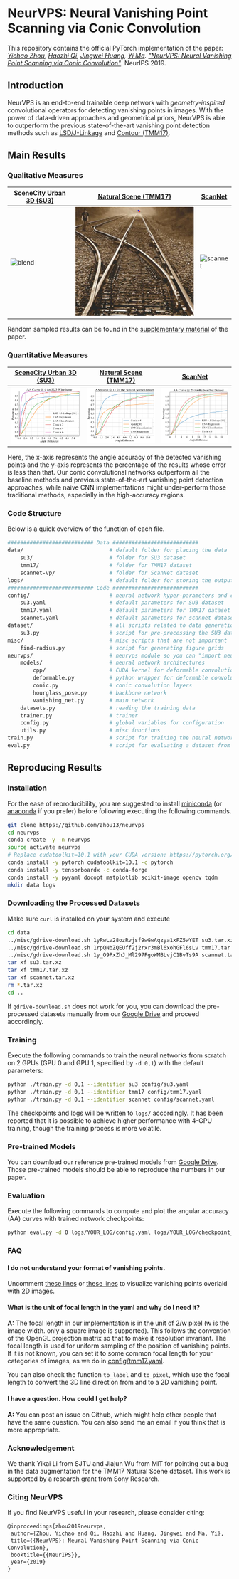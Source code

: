 # NeurVPS: Neural Vanishing Point Scanning via Conic Convolution

This repository contains the official PyTorch implementation of the paper:  *[Yichao Zhou](https://yichaozhou.com), [Haozhi Qi](http://haozhi.io), [Jingwei Huang](http://stanford.edu/~jingweih/), [Yi Ma](https://people.eecs.berkeley.edu/~yima/). ["NeurVPS: Neural Vanishing Point Scanning via Conic Convolution"](https://arxiv.org/abs/1910.06316)*. NeurIPS 2019.

## Introduction

NeurVPS is an end-to-end trainable deep network with *geometry-inspired* convolutional operators for detecting vanishing points in images.  With the power of data-driven approaches and geometrical priors, NeurVPS is able to outperform the previous state-of-the-art vanishing point detection methods such as [LSD/J-Linkage](https://github.com/simbaforrest/vpdetection) and [Contour (TMM17)](https://github.com/heiheiknight/vpdet_tmm17).

## Main Results

### Qualitative Measures

| [SceneCity Urban 3D (SU3)](https://arxiv.org/abs/1905.07482) | [Natural Scene (TMM17)](https://faculty.ist.psu.edu/zzhou/projects/vpdetection/) | [ScanNet](http://www.scan-net.org/) |
| ------------------------------------------------------------ | ------------------------------------------------------------ | ----------------------------------- |
| ![blend](figs/su3.png)                                       | ![tmm17](figs/tmm17.png)                                     | ![scannet](figs/scannet.png)        |

Random sampled results can be found in the [supplementary material](https://yichaozhou.com/publication/1905neurvps/appendix.pdf) of the paper.

### Quantitative Measures

| [SceneCity Urban 3D (SU3)](https://arxiv.org/abs/1905.07482) | [Natural Scene (TMM17)](https://faculty.ist.psu.edu/zzhou/projects/vpdetection/) | [ScanNet](http://www.scan-net.org/)    |
| ------------------------------------------------------------ | ------------------------------------------------------------ | -------------------------------------- |
| <img src="figs/su3_AA6.svg" width="260">                     | <img src="figs/tmm17_AA12.svg" width="260">                  | <img src="figs/scannet_AA20.svg" width="260"> |

Here, the x-axis represents the angle accuracy of the detected vanishing points and the y-axis represents the percentage of the results whose error is less than that. Our conic convolutional networks outperform all the baseline methods and previous state-of-the-art vanishing point detection approaches, while naive CNN implementations might under-perform those traditional methods, especially in the high-accuracy regions.

### Code Structure

Below is a quick overview of the function of each file.

```bash
########################### Data ###########################
data/                           # default folder for placing the data
    su3/                        # folder for SU3 dataset
    tmm17/                      # folder for TMM17 dataset
    scannet-vp/                 # folder for ScanNet dataset
logs/                           # default folder for storing the output during training
########################### Code ###########################
config/                         # neural network hyper-parameters and configurations
    su3.yaml                    # default parameters for SU3 dataset
    tmm17.yaml                  # default parameters for TMM17 dataset
    scannet.yaml                # default parameters for scannet dataset
dataset/                        # all scripts related to data generation
    su3.py                      # script for pre-processing the SU3 dataset to npz
misc/                           # misc scripts that are not important
    find-radius.py              # script for generating figure grids
neurvps/                        # neurvps module so you can "import neurvps" in other scripts
    models/                     # neural network architectures
        cpp/                    # CUDA kernel for deformable convolution
        deformable.py           # python wrapper for deformable convolution layers
        conic.py                # conic convolution layers
        hourglass_pose.py       # backbone network
        vanishing_net.py        # main network
    datasets.py                 # reading the training data
    trainer.py                  # trainer
    config.py                   # global variables for configuration
    utils.py                    # misc functions
train.py                        # script for training the neural network
eval.py                         # script for evaluating a dataset from a checkpoint
```

## Reproducing Results

### Installation

For the ease of reproducibility, you are suggested to install [miniconda](https://docs.conda.io/en/latest/miniconda.html) (or [anaconda](https://www.anaconda.com/distribution/) if you prefer) before following executing the following commands. 

```bash
git clone https://github.com/zhou13/neurvps
cd neurvps
conda create -y -n neurvps
source activate neurvps
# Replace cudatoolkit=10.1 with your CUDA version: https://pytorch.org/get-started/
conda install -y pytorch cudatoolkit=10.1 -c pytorch
conda install -y tensorboardx -c conda-forge
conda install -y pyyaml docopt matplotlib scikit-image opencv tqdm
mkdir data logs
```

### Downloading the Processed Datasets
Make sure `curl` is installed on your system and execute
```bash
cd data
../misc/gdrive-download.sh 1yRwLv28ozRvjsf9wGwAqzya1xFZ5wYET su3.tar.xz
../misc/gdrive-download.sh 1rpQNbZQEUff2j2rxr3mBl6xohGFl6sLv tmm17.tar.xz
../misc/gdrive-download.sh 1y_O9PxZhJ_Ml297FgoWMBLvjC1BvTs9A scannet.tar.xz
tar xf su3.tar.xz
tar xf tmm17.tar.xz
tar xf scannet.tar.xz
rm *.tar.xz
cd ..
```

If `gdrive-download.sh` does not work for you, you can download the pre-processed datasets
manually from our [Google
Drive](https://drive.google.com/drive/folders/1xBcHj584zGxhMboZNJHWlAe_XIbHfC34) and proceed
accordingly.


### Training
Execute the following commands to train the neural networks from scratch on 2 GPUs (GPU 0 and GPU 1, specified by `-d 0,1`) with the default parameters:
```bash
python ./train.py -d 0,1 --identifier su3 config/su3.yaml
python ./train.py -d 0,1 --identifier tmm17 config/tmm17.yaml
python ./train.py -d 0,1 --identifier scannet config/scannet.yaml
```

The checkpoints and logs will be written to `logs/` accordingly. It has been reported that it is possible to achieve higher performance with 4-GPU training, though the training process is more volatile.

### Pre-trained Models

You can download our reference pre-trained models from [Google
Drive](https://drive.google.com/drive/folders/1srniSE2JD6ptAwc_QRnpl7uQnB5jLNIZ).  Those pre-trained
models should be able to reproduce the numbers in our paper.

### Evaluation

Execute the following commands to compute and plot the angular accuracy (AA) curves with trained network checkpoints:

```bash
python eval.py -d 0 logs/YOUR_LOG/config.yaml logs/YOUR_LOG/checkpoint_best.pth.tar
```
### FAQ
#### I do not understand your format of vanishing points.
Uncomment [these lines](https://github.com/zhou13/neurvps/blob/edac1a85d5a4f75079da6734957e3e92927e1fcc/neurvps/datasets.py#L71-L83) or [these lines](https://github.com/zhou13/neurvps/blob/edac1a85d5a4f75079da6734957e3e92927e1fcc/neurvps/datasets.py#L125-L127) to visualize vanishing points overlaid with 2D images.

#### What is the unit of focal length in the yaml and why do I need it?
**A:** The focal length in our implementation is in the unit of 2/w pixel (w is the image width. only a square image is supported). This follows the convention of the OpenGL projection matrix so that to make it resolution invariant.  The focal length is used for uniform sampling of the position of vanishing points. If it is not known, you can set it to some common focal length for your categories of images, as we do in [config/tmm17.yaml](https://github.com/zhou13/neurvps/blob/master/config/tmm17.yaml).

You can also check the function `to_label` and `to_pixel`, which use the focal length to convert the 3D line direction from and to a 2D vanishing point.

#### I have a question. How could I get help?
**A:** You can post an issue on Github, which might help other people that have the same question. You can also send me an email if you think that is more appropriate.

### Acknowledgement
We thank Yikai Li from SJTU and Jiajun Wu from MIT for pointing out a bug in the data augmentation for the TMM17 Natural Scene dataset.  This work is supported by a research grant from Sony Research.

### Citing NeurVPS

If you find NeurVPS useful in your research, please consider citing:

```
@inproceedings{zhou2019neurvps,
 author={Zhou, Yichao and Qi, Haozhi and Huang, Jingwei and Ma, Yi},
 title={{NeurVPS}: Neural Vanishing Point Scanning via Conic Convolution},
 booktitle={{NeurIPS}},
 year={2019}
}
```

